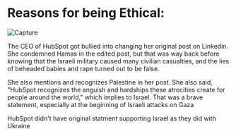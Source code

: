 # Reasons for being Ethical: 

![Capture](https://github.com/palestinereacts/ethical-tech/assets/158087203/250e45dd-c365-4187-9107-9fdb1d92b1a2)

The CEO of HubSpot got bullied into changing her original post on Linkedin. She condemned Hamas in the edited post, but that was way back before knowing that the Israeli military caused many civilian casualties, and the lies of beheaded babies and rape turned out to be false.

She also mentions and recognizes Palestine in her post. She also said, "HubSpot recognizes the anguish and hardships these atrocities create for people around the world," which implies to Israel. That was a brave statement, especially at the beginning of Israeli attacks on Gaza 

HubSpot didn't have original statment supporting Israel as they did with Ukraine
